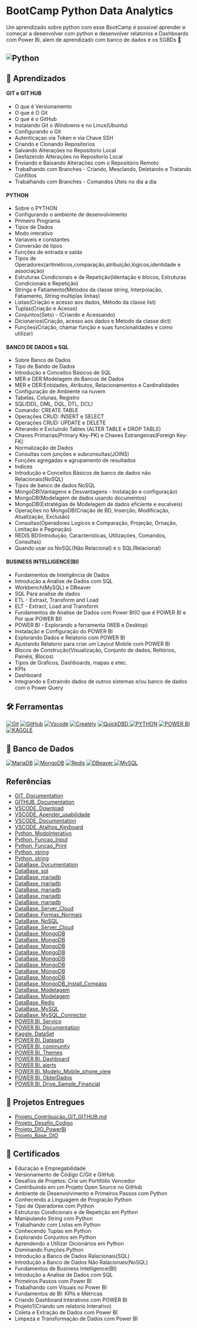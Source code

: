 # BootCamp Python Data Analytics 

Um aprendizado sobre python com esse BootCamp é possivel aprender e começar a desenvolver com python e desenvolver relatorios e Dashboards com Power BI, alem de aprendizado com banco de dados e os SGBDs
📔


## ![Python](https://i.blogs.es/1d8a5b/python1/1366_2000.jpg) 


## 📖 Aprendizados

#### GIT e GIT HUB 
  - O que é Versionamento 
  - O que é O Git
  - O que é o GitHub
  - Instalando Git o Windowns e no Linux(Ubuntu)
  - Configurando o Git
  - Autenticaçao via Token e via Chave SSH
  - Criando e Clonando Repositorios 
  - Salvando Alterações no Repositorio Local
  - Desfazendo Alterações no Reposítorio Local
  - Enviando e Baixando Alterações com o Repositório Remoto
  - Trabalhando com Branches - Criando, Mesclando, Deletando e Tratando Conflitos
  - Trabalhando com Branches - Comandos Úteis no dia a dia

#### PYTHON
  - Sobre o PYTHON
  - Configurando o ambiente de desenvolvimento
  - Primeiro Programa
  - Tipos de Dados
  - Modo interativo
  - Variaveis e constantes
  - Conversão de tipos
  - Funções de entrada e saída
  - Tipos de Operadores(aritméticos,comparação,atribuição,lógicos,identidade e associação)
  - Estruturas Condicionais e de Repetição(Identação e blocos, Estruturas Condicionais e Repetição)
  - Strings e Fatiamento(Metodos da classe string, Interpolação, Fatiamento, String multiplas linhas)
  - Listas(Criação e acesso aos dados, Método da classe list)
  - Tuplas(Criação e Acesso)
  - Conjuntos(Sets) - (Criando e Acessando)
  - Dicionarios(Criação, acesso aos dados e Metodo da classe dict)
  - Funções(Criação, chamar função e suas funcionalidades e como utilizar)

#### BANCO DE DADOS e SQL
  - Sobre Banco de Dados
  - Tipo de Bando de Dados	
  - Introdução e Conceitos Básicos de SQL
  - MER e DER:Modelagem de Bancos de Dados
  - MER e DER:Entidades, Atributos, Relacionamentos e Cardinalidades
  - Configuração de Ambiente na nuvem
  - Tabelas, Colunas, Registro
  - SQL(DDL, DML, DQL, DTL, DCL)
  - Comando: CREATE TABLE
  - Operações CRUD: INSERT e SELECT
  - Operações CRUD: UPDATE e DELETE
  - Alterando e Excluindo Tables (ALTER TABLE e DROP TABLE)
  - Chaves Primarias(Primary Key-PK) e Chaves Estrangeiras(Foreign Key-FK)
  - Normalização de Dados
  - Consultas com junções e subconsultas(JOINS)
  - Funções agregadas e agrupamento de resultados
  - Indices
  - Introdução e Conceitos Básicos de banco de dados não Relacionais(NoSQL)
  - Tipos de banco de dados NoSQL
  - MongoDB(Vantagens e Desvantagens - Instalação e configuração)
  - MongoDB(Modelagem de dados usando documentos)
  - MongoDB(Estratégias de Modelagem de dados eficiente e escalveis)
  - Operações no MongoDB(Criação de BD, Inserção, Modificação, Atualização, Exclusão)
  - Consultas(Operadores Logicos e Comparação, Projeção, Ornação, Limitação e Peginação)
  - REDIS BD(Introdução, Caracteristicas, Utilizações, Comandos, Consultas)
  - Quando usar os NoSQL(Não Relacional) e o SQL(Relacional)

#### BUSINESS INTELLIGENCE(BI)
  - Fundamentos de Inteligência de Dados
  - Introdução a Analise de Dados com SQL
  - Workbench(MySQL) e DBeaver
  - SQL Para analise de dados
  - ETL - Extraxt, Transform and Load
  - ELT - Extract, Load and Transform
  - Fundamentos de Analise de Dados com Power BI(O que é POWER BI e Por que POWER BI)
  - POWER BI - Explorando a ferramenta (WEB e Desktop)
  - Instalação e Configuração do POWER BI
  - Explorando Dados e Relatorio com POWER BI
  - Ajustando Relatorio para criar um Layout Mobile com POWER BI
  - Blocos de Construção(Visualização, Conjunto de dados, Reltórios, Painéis, Blocos)
  - Tipos de Graficos, Dashboards, mapas e etec.
  - KPIs
  - Dashboard
  - Integrando e Extraindo dados de outros sistemas e/ou banco de dados com o Power Query

## 🛠️ Ferramentas

[![Git](https://img.shields.io/badge/Git-000?style=for-the-badge&logo=git&logoColor=E94D5F)](https://git-scm.com/doc) 
[![GitHub](https://img.shields.io/badge/GitHub-000?style=for-the-badge&logo=github&logoColor=write)](https://docs.github.com/)
[![Vscode](https://img.shields.io/badge/Vscode-000?style=for-the-badge&logo=visual-studio-code&logoColor=blue)](https://code.visualstudio.com/)
[![Creately](https://img.shields.io/badge/Creately-00?style=for-the-badge&logo=Creality&logoColor=red&labelColor=black&color=black)](https://app.creately.com/)
[![QuickDBD](https://img.shields.io/badge/QuickDBD-fff000?style=for-the-badge&logo=Creality&logoColor=blue&labelColor=black&color=black)
](https://app.quickdatabasediagrams.com/)
[![PYTHON](https://img.shields.io/badge/PYTHON-fff000?style=for-the-badge&logo=Python&logoColor=yellow&labelColor=black&color=black)](https://www.python.org/downloads/)
[![POWER BI](https://img.shields.io/badge/POWER%20BI%20-%20%23000000?style=for-the-badge&logo=POWER%20BI&logoColor=Balck&labelColor=Black)](https://www.microsoft.com/pt-br/power-platform/products/power-bi)
[![KAGGLE](https://img.shields.io/badge/Kaggle%20-%20%23000000?style=for-the-badge&logo=Kaggle&logoColor=blue&labelColor=Black)](https://www.kaggle.com/)






## 💾 Banco de Dados
[![MariaDB](https://img.shields.io/badge/MariaDB-fff000?style=for-the-badge&logo=MariaDB&logoColor=brown&labelColor=black&color=black)](https://mariadb.org/download)
[![MongoDB](https://img.shields.io/badge/MongoDB-fff000?style=for-the-badge&logo=MongoDB&logoColor=green&labelColor=black&color=black)](https://cloud.mongodb.com/)
[![Redis](https://img.shields.io/badge/Redis-fff000?style=for-the-badge&logo=Redis&logoColor=red&labelColor=black&color=black)](https://try.redis.io/)
[![DBeaver](https://img.shields.io/badge/DBeaver-fff000?style=for-the-badge&logo=DBeaver&logoColor=brown&labelColor=black&color=black)
](https://dbeaver.io/download/)
[![MySQL](https://img.shields.io/badge/MySQL%20-%20%23000000?style=for-the-badge&logo=MySQL&logoColor=blue&labelColor=Black)](https://www.mysql.com/downloads/)



## Referências

- [GIT. Documentation](https://git-scm.com/doc)
- [GITHUB. Documentation](https://docs.github.com/)
- [VSCODE. Download](https://code.visualstudio.com/)
- [VSCODE. Apender_usabilidade](https://code.visualstudio.com/learn)
- [VSCODE. Documentation](https://code.visualstudio.com/docs)
- [VSCODE. Atalhos_Keyboard](https://code.visualstudio.com/shortcuts/keyboard-shortcuts-windows.pdf)
- [Python. ModoInterativo](https://wiki.python.org.br/ModoInterativo)
- [Python. Funcao_Input](https://docs.python.org/3/library/functions.html#input)
- [Python. Funcao_Print](https://docs.python.org/3/library/functions.html#print)
- [Python. string](https://docs.python.org/pt-br/3/library/string.html)
- [Python. string](https://docs.python.org/pt-br/3/library/stdtypes.html#textseq)
- [DataBase. Documentation](https://www.oracle.com/br/database/what-is-a-relational-database/)
- [DataBase. sql](https://www.sqltutorial.org/)
- [DataBase. mariadb](https://mariadb.com/kb/en/data-types/)
- [DataBase. mariadb](https://mariadb.com/kb/en/create-table/)
- [DataBase. mariadb](https://mariadb.com/kb/en/joins/)
- [DataBase. mariadb](https://mariadb.com/kb/en/aggregate-functions/)
- [DataBase. mariadb](https://mariadb.com/kb/en/alter-table/#add-index)
- [DataBase. Server_Cloud](https://clients.cloudclusters.io/)
- [DataBase. Formas_Normais](https://pt.wikipedia.org/wiki/Normaliza%C3%A7%C3%A3o_de_dados)
- [DataBase. NoSQL](https://www.oracle.com/br/database/nosql/what-is-nosql)
- [DataBase. Server_Cloud](https://www.mongodb.com/docs/manual/introduction/)
- [DataBase. MongoDB](https://www.mongodb.com/docs/manual/introduction/)
- [DataBase. MongoDB](https://www.mongodb.com/docs/manual/reference/bson-types/)
- [DataBase. MongoDB](https://www.mongodb.com/docs/manual/reference/geojson/#std-label-geojson-point)
- [DataBase. MongoDB](https://www.mongodb.com/docs/manual/reference/operator/update/)
- [DataBase. MongoDB](https://www.mongodb.com/docs/manual/reference/operator/query/)
- [DataBase. MongoDB](https://www.mongodb.com/docs/manual/reference/method/db.collection.find/)
- [DataBase. MongoDB](https://www.mongodb.com/docs/manual/reference/method/db.collection.findOne/)
- [DataBase. MongoDB](https://www.mongodb.com/docs/manual/reference/method/db.collection.findAndModify/)
- [DataBase. MongoDB_Install_Compass](https://www.mongodb.com/docs/compass/master/install/)
- [DataBase. Modelagem](https://jsonformatter.curiousconcept.com/)
- [DataBase. Modelagem](https://www.luiztools.com.br/post/padroes-para-modelagem-de-dados-documentos-em-mongodb/)
- [DataBase. Redis](https://try.redis.io/)
- [DataBase. MySQL](https://dev.mysql.com/doc/)
- [DataBase. MySQL_Connector](https://dev.mysql.com/downloads/connector/net/)
- [POWER BI. Serviço](app.powerbi.com)
- [POWER BI. Documentation](https://learn.microsoft.com/pt-br/power-bi/fundamentals/power-bi-overview)
- [Kaggle. DataSet](https://www.kaggle.com/)
- [POWER BI. Datasets](learn.microsoft.com/pt-br/power-bi/create-reports/sample-datasets#eight-original-samples)
- [POWER BI. community](https://community.fabric.microsoft.com/t5/Themes-Gallery/bd-p/ThemesGallery)
- [POWER BI. Themes](https://learn.microsoft.com/pt-br/power-bi/create-reports/service-dashboard-themes)
- [POWER BI. Dashboard](https://learn.microsoft.com/pt-br/power-bi/create-reports/service-dashboard-tiles)
- [POWER BI. alerts](https://learn.microsoft.com/pt-br/power-bi/create-reports/service-set-data-alerts)
- [POWER BI. Modelo_Mobile_phone_view](https://learn.microsoft.com/pt-br/power-bi/create-reports/service-create-dashboard-mobile-phone-view)
- [POWER BI. ObterDados](https://learn.microsoft.com/pt-br/training/modules/get-data/)
- [POWER BI. Drive_Sample_Financial](https://academiapme-my.sharepoint.com/personal/juliana_mascarenhas_dio_me/_layouts/15/onedrive.aspx?id=%2Fpersonal%2Fjuliana%5Fmascarenhas%5Fdio%5Fme%2FDocuments%2Fdataset%5Fpowerbi&ga=1)


## 🔗 Projetos Entregues
- [Projeto_Contribuição_GIT_GITHUB.md](https://github.com/digitalinnovationone/dio-lab-open-source/blob/main/community/Car-Lopes.md)
- [Projeto_Desafio_Codigo](https://github.com/Car-Lopes/BootCamp_DIO_Python_Data_Analytics/tree/master/Python/Python/Desafios)
- [Projeto_DIO_PowerBI](https://github.com/Car-Lopes/Projeto_DIO_PowerBI)
- [Projeto_Base_DIO](https://github.com/julianazanelatto/power_bi_analyst)

## 📜 Certificados

- Educação e Empregabilidade
- Versionamento de Código C/Git e GitHub
- Desafios de Projetos: Crie um Portifólio Vencedor
- Contribuindo em um Projeto Open Source no GitHub
- Ambiente de Desenvolvimento e Primeiros Passos com Python
- Conhecendo a Linguagem de Progração Python
- Tipo de Operadores com Python
- Estruturas Condicionais e de Repetição em Python 
- Manipulando String com Python
- Trabalhando com Listas em Python
- Conhecendo Tuplas em Python
- Explorando Conjuntos em Python
- Aprendendo a Utilizar Dicionários em Python
- Dominando Funções Python
- Introdução a Banco de Dados Ralacionais(SQL)
- Introdução a Banco de Dados Não Ralacionais(NoSQL)
- Fundamentos de Business Intelligence(BI)
- Introdução a Analise de Dados com SQL
- Primeiros Passos com Power BI
- Trabalhando com Visuais no Power BI
- Fundamentos de BI: KPIs e Métricas
- Criando Dashboard Interativos com POWER BI
- Projeto1(Criando um relatorio Interativo)
- Coleta e Extração de Dados com Power BI
- Limpeza e Transformação de Dados com Power BI